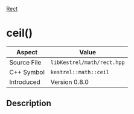 [Rect](index)
# ceil()
| Aspect | Value |
| --- | --- |
| Source File | `libKestrel/math/rect.hpp` |
| C++ Symbol | `kestrel::math::ceil` |
| Introduced | Version 0.8.0 |
## Description

